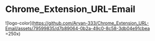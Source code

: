 # Chrome_Extension_URL-Email 
![logo-color](https://github.com/Aryan-333/Chrome_Extension_URL-Email/assets/79599835/d7b89064-0b2a-49c0-8c58-3db04e91cbea =250x)
